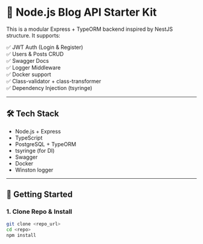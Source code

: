 # 📝 Node.js Blog API Starter Kit

This is a modular Express + TypeORM backend inspired by NestJS structure. It supports:

✅ JWT Auth (Login & Register)  
✅ Users & Posts CRUD  
✅ Swagger Docs  
✅ Logger Middleware  
✅ Docker support  
✅ Class-validator + class-transformer  
✅ Dependency Injection (tsyringe)

---

## 🛠️ Tech Stack

- Node.js + Express
- TypeScript
- PostgreSQL + TypeORM
- tsyringe (for DI)
- Swagger
- Docker
- Winston logger

---

## 🚀 Getting Started

### 1. Clone Repo & Install

```bash
git clone <repo_url>
cd <repo>
npm install

